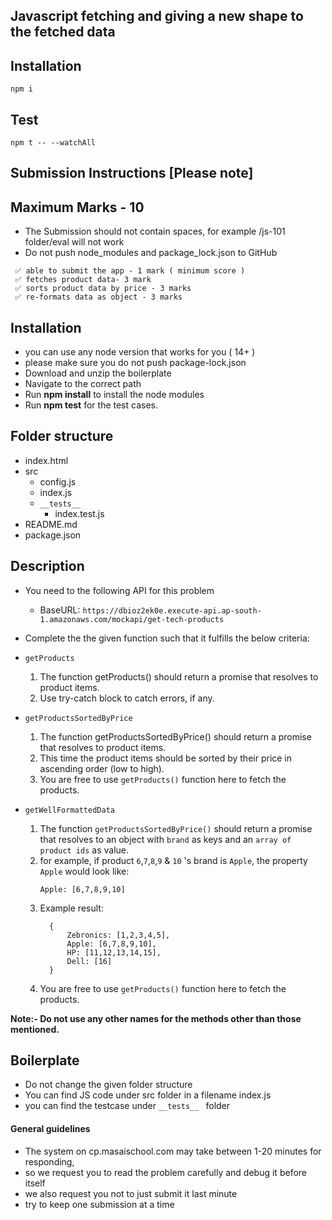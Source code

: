 ## Javascript fetching and giving a new shape to the fetched data

## Installation
```
npm i
```

## Test 
```
npm t -- --watchAll
```

## Submission Instructions [Please note]

## Maximum Marks - 10

- The Submission should not contain spaces, for example /js-101 folder/eval will not work
- Do not push node_modules and package_lock.json to GitHub

```
 ✅ able to submit the app - 1 mark ( minimum score )
 ✅ fetches product data- 3 mark
 ✅ sorts product data by price - 3 marks
 ✅ re-formats data as object - 3 marks
```

## Installation

- you can use any node version that works for you ( 14+ )
- please make sure you do not push package-lock.json
- Download and unzip the boilerplate
- Navigate to the correct path
- Run **npm install** to install the node modules
- Run **npm test** for the test cases.

## Folder structure

- index.html
- src
  - config.js
  - index.js
  - `__tests__`
    - index.test.js
- README.md
- package.json

## Description

- You need to the following API for this problem
  
  - BaseURL: `https://dbioz2ek0e.execute-api.ap-south-1.amazonaws.com/mockapi/get-tech-products`

- Complete the the given function such that it fulfills the below criteria:

- `getProducts`

  1.  The function getProducts() should return a promise that resolves to product items.
  2.  Use try-catch block to catch errors, if any.

- `getProductsSortedByPrice`

  1.  The function getProductsSortedByPrice() should return a promise that resolves to product items.
  2.  This time the product items should be sorted by their price in ascending order (low to high).
  3.  You are free to use `getProducts()` function here to fetch the products.

- `getWellFormattedData`

  1.  The function `getProductsSortedByPrice()` should return a promise that resolves to an object with `brand` as keys and an `array of product ids` as value.
  2.  for example, if product `6`,`7`,`8`,`9` & `10` 's brand is `Apple`, the property `Apple` would look like:
      ```
      Apple: [6,7,8,9,10]
      ```
  3. Example result: 
      ```
        {
            Zebronics: [1,2,3,4,5],
            Apple: [6,7,8,9,10],
            HP: [11,12,13,14,15],
            Dell: [16]
        }   
      ```    
  4.  You are free to use `getProducts()` function here to fetch the products.



**Note:- Do not use any other names for the methods other than those mentioned.**

####

## Boilerplate

- Do not change the given folder structure
- You can find JS code under src folder in a filename index.js
- you can find the testcase under `__tests__ ` folder

#### General guidelines

- The system on cp.masaischool.com may take between 1-20 minutes for responding,
- so we request you to read the problem carefully and debug it before itself
- we also request you not to just submit it last minute
- try to keep one submission at a time


